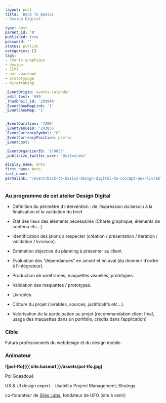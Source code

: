 ```yaml
---
layout: post
title: 'Back To Basics
: Design Digital'

type: post
parent_id: '0'
published: true
password: ''
status: publish
categories: []
tags:
- charte graphique
- design
- EEMI
- pol goasdoué
- prototypage
- wireframing

_EventOrigin: events-calendar
_edit_last: '999'
_thumbnail_id: '203946'
_EventShowMapLink: '1'
_EventShowMap: '1'


_EventDuration: '7200'
_EventVenueID: '203856'
_EventCurrencySymbol: "€"
_EventCurrencyPosition: prefix
_EventCost: ''

_EventOrganizerID: '179633'
_publicize_twitter_user: "@silexlabs"

display_name: Anto
first_name: Anto
last_name: ''
permalink: "/event/back-to-basics-design-digital-du-concept-aux-livrables/"
---
```


### **Au programme de cet atelier Design Digital**

*   Définition du périmètre d’intervention
: de l’expression du besoin à la finalisation et la validation du brief.
*   État des lieux des éléments nécessaires (Charte graphique, éléments de contenu etc…).
*   Identification des jalons à respecter (création / présentation / itération / validation / livraison).
*   Estimation objective du planning à présenter au client.
*   Évaluation des “dépendances” en amont et en aval (du donneur d’ordre à l’intégrateur).

*   Production de wireframes, maquettes visuelles, prototypes.
*   Validation des maquettes / prototypes.
*   Livrables.

*   Clôture du projet (livrables, sources, justificatifs etc…).
*   Valorisation de la participation au projet (recommandation client final, usage des maquettes dans un portfolio, crédits dans l’application)

### **Cible**

Futurs professionnels du webdesign et du design mobile.

### **Animateur**

 ****![pol-tfo]({{ site.baseurl }}/assets/pol-tfo.jpg)****

Pol Goasdoué

UX & UI design expert - Usability Project Management; Strategy

co-fondateur de [Silex Labs](https://www.silexlabs.org/), fondateur de UFO (site à venir)